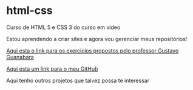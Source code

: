# html-css
 Curso de HTML 5 e CSS 3 do curso em video

 Estou aprendendo a criar sites e agora vou gerenciar meus repositórios!

 
<a href="https://alissonforneck.github.io/html-css/exercicios/" target="_blank" rel="external"> Aqui esta o link para os exercicios propostos pelo professor Gustavo Guanabara</a>

<a href="https://alissonforneck.github.io/html-css/exercicios/ex004/index.html" target="_blank" rel="external"> Aqui esta um link para o meu GitHub</a>

<p>Aqui tenho outros projetos que talvez possa te interessar</p>
